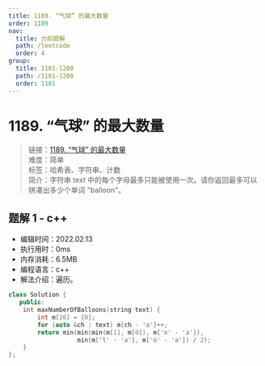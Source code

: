 ```yaml
---
title: 1189. “气球” 的最大数量
order: 1189
nav:
  title: 力扣题解
  path: /leetcode
  order: 4
group:
  title: 1101-1200
  path: /1101-1200
  order: 1101
---
```


# 1189. “气球” 的最大数量

> 链接：[1189. “气球” 的最大数量](https://leetcode-cn.com/problems/maximum-number-of-balloons/)  
> 难度：简单  
> 标签：哈希表、字符串、计数  
> 简介：字符串 text 中的每个字母最多只能被使用一次。请你返回最多可以拼凑出多少个单词 "balloon"。

## 题解 1 - c++

- 编辑时间：2022.02.13
- 执行用时：0ms
- 内存消耗：6.5MB
- 编程语言：c++
- 解法介绍：遍历。

```cpp
class Solution {
   public:
    int maxNumberOfBalloons(string text) {
        int m[26] = {0};
        for (auto &ch : text) m[ch - 'a']++;
        return min(min(min(m[1], m[0]), m['n' - 'a']),
                   min(m['l' - 'a'], m['o' - 'a']) / 2);
    }
};
```

